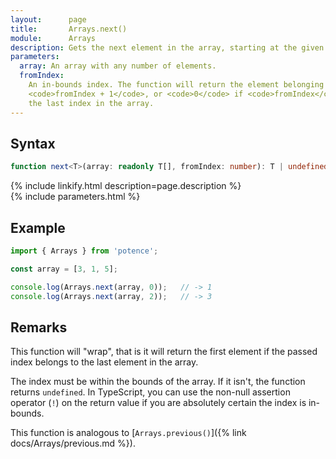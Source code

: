 ```yaml
---
layout:      page
title:       Arrays.next()
module:      Arrays
description: Gets the next element in the array, starting at the given index.
parameters:
  array: An array with any number of elements.
  fromIndex:
    An in-bounds index. The function will return the element belonging to
    <code>fromIndex + 1</code>, or <code>0</code> if <code>fromIndex</code> is
    the last index in the array.
---
```

## Syntax

```ts
function next<T>(array: readonly T[], fromIndex: number): T | undefined
```

<div class="description">{% include linkify.html description=page.description %}</div>
{% include parameters.html %}

## Example

```ts
import { Arrays } from 'potence';

const array = [3, 1, 5];

console.log(Arrays.next(array, 0));   // -> 1
console.log(Arrays.next(array, 2));   // -> 3
```

## Remarks

This function will "wrap", that is it will return the first element if the
passed index belongs to the last element in the array.

The index must be within the bounds of the array. If it isn't, the function
returns `undefined`. In TypeScript, you can use the non-null assertion operator
(`!`) on the return value if you are absolutely certain the index is in-bounds.

This function is analogous to [`Arrays.previous()`]({% link
docs/Arrays/previous.md %}).
